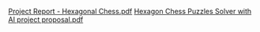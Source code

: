 [Project Report - Hexagonal Chess.pdf](https://github.com/user-attachments/files/20232904/Project.Report.-.Hexagonal.Chess.pdf)
[Hexagon Chess Puzzles Solver with AI project proposal.pdf](https://github.com/user-attachments/files/20232906/Hexagon.Chess.Puzzles.Solver.with.AI.1.pdf)
